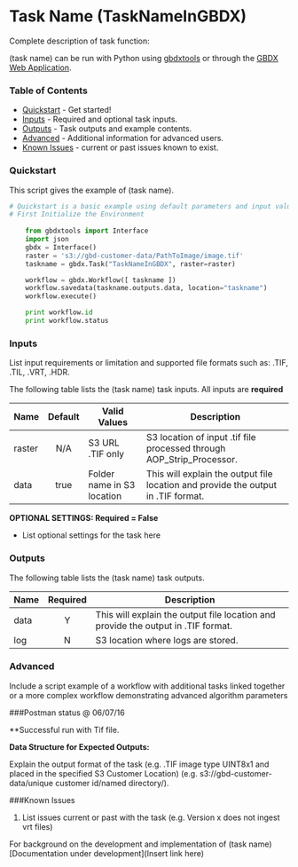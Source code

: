 # Task Name (TaskNameInGBDX)

Complete description of task function:  

(task name) can be run with Python using   [gbdxtools](https://github.com/DigitalGlobe/gbdxtools) or through the [GBDX Web Application](https://gbdx.geobigdata.io/materials/).  

### Table of Contents
 * [Quickstart](#quickstart) - Get started!
 * [Inputs](#inputs) - Required and optional task inputs.
 * [Outputs](#outputs) - Task outputs and example contents.
 * [Advanced](#advanced) - Additional information for advanced users.
 * [Known Issues](#known-issues) - current or past issues known to exist.

### Quickstart

This script gives the example of (task name). 

```python
# Quickstart is a basic example using default parameters and input values for (task name).  
# First Initialize the Environment
	
	from gbdxtools import Interface 
    import json
    gbdx = Interface()
    raster = 's3://gbd-customer-data/PathToImage/image.tif'
    taskname = gbdx.Task("TaskNameInGBDX", raster=raster)

    workflow = gbdx.Workflow([ taskname ])  
    workflow.savedata(taskname.outputs.data, location="taskname")
    workflow.execute()

    print workflow.id
    print workflow.status
```
	
### Inputs

List input requirements or limitation and supported file formats such as: .TIF, .TIL, .VRT, .HDR.

The following table lists the (task name) task inputs.
All inputs are **required**

Name                     |       Default         |        Valid Values             |   Description
-------------------------|:---------------------:|---------------------------------|-----------------
raster                   |          N/A          | S3 URL   .TIF only              | S3 location of input .tif file processed through AOP_Strip_Processor.
data                     |         true          | Folder name in S3 location      | This will explain the output file location and provide the output in .TIF format.

**OPTIONAL SETTINGS: Required = False**

* List optional settings for the task here


### Outputs

The following table lists the (task name) task outputs.

Name | Required |   Description
-----|:--------:|-----------------
data |     Y    | This will explain the output file location and provide the output in .TIF format.
log  |     N    | S3 location where logs are stored.


### Advanced
Include a script example of a workflow with additional tasks linked together or a more complex workflow demonstrating advanced algorithm parameters
 
###Postman status @ 06/07/16

**Successful run with Tif file.  


**Data Structure for Expected Outputs:**

Explain the output format of the task (e.g. .TIF image type UINT8x1 and placed in the specified S3 Customer Location) (e.g.  s3://gbd-customer-data/unique customer id/named directory/).  

###Known Issues
1) List issues current or past with the task (e.g. Version x does not ingest vrt files)

For background on the development and implementation of (task name)  [Documentation under development](Insert link here)

